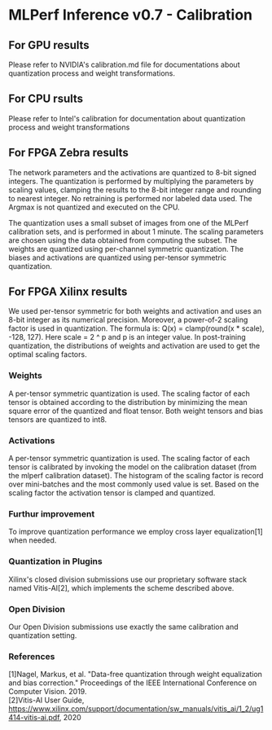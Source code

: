 # MLPerf Inference v0.7 - Calibration

## For GPU results

Please refer to NVIDIA's calibration.md file for documentations about quantization process and weight transformations.

## For CPU rsults

Please refer to Intel's calibration for documentation about quantization process and weight transformations


## For FPGA Zebra results

The network parameters and the activations are quantized to 8-bit signed integers. The quantization is performed by multiplying the parameters by scaling values, clamping the results to the 8-bit integer range and rounding to nearest integer. No retraining is performed nor labeled data used.
The Argmax is not quantized and executed on the CPU.

The quantization uses a small subset of images from one of the MLPerf calibration sets, and is performed in about 1 minute. The scaling parameters are chosen using the data obtained from computing the subset.
The weights are quantized using per-channel symmetric quantization.
The biases and activations are quantized using per-tensor symmetric quantization.

## For FPGA Xilinx results

We used per-tensor symmetric for both weights and activation and uses an 8-bit integer as its numerical precision.
Moreover, a power-of-2 scaling factor is used in quantization. 
The formula is: Q(x) = clamp(round(x * scale), -128, 127). Here scale = 2 ^ p and p is an integer value.
In post-training quantization, the distributions of weights and activation are used to get the optimal scaling factors.

### Weights

A per-tensor symmetric quantization is used. The scaling factor of each tensor is obtained according to the distribution by minimizing the mean square error of the quantized and float tensor.
Both weight tensors and bias tensors are quantized to int8.

### Activations

A per-tensor symmetric quantization is used. The scaling factor of each tensor is calibrated by invoking the model on the calibration dataset (from the mlperf calibration dataset). The histogram of the scaling factor is record over mini-batches and the most commonly used value is set.
Based on the scaling factor the activation tensor is clamped and quantized.  

### Furthur improvement

To improve quantization performance we employ cross layer equalization[1] when needed.

### Quantization in Plugins

Xilinx's closed division submissions use our proprietary software stack named Vitis-AI[2], which implements the scheme described above. 

### Open Division

Our Open Division submissions use exactly the same calibration and quantization setting. 

### References
[1]Nagel, Markus, et al. "Data-free quantization through weight equalization and bias correction." Proceedings of the IEEE International Conference on Computer Vision. 2019.<br />
[2]Vitis-AI User Guide, https://www.xilinx.com/support/documentation/sw_manuals/vitis_ai/1_2/ug1414-vitis-ai.pdf, 2020
